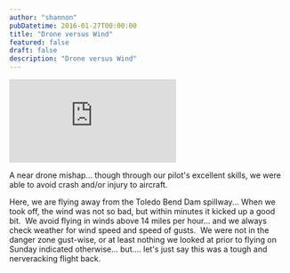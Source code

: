 ```yaml
---
author: "shannon"
pubDatetime: 2016-01-27T00:00:00
title: "Drone versus Wind"
featured: false
draft: false
description: "Drone versus Wind"
---
```


<iframe class="w-full aspect-video" src="https://www.youtube.com/embed/TCa9n8HJ-6Y" title="YouTube video player" frameborder="0" allow="accelerometer; autoplay; clipboard-write; encrypted-media; gyroscope; picture-in-picture; web-share" allowfullscreen></iframe>

A near drone mishap... though through our pilot's excellent skills, we were able to avoid crash and/or injury to aircraft.

Here, we are flying away from the Toledo Bend Dam spillway... When we took off, the wind was not so bad, but within minutes it kicked up a good bit.  We avoid flying in winds above 14 miles per hour... and we always check weather for wind speed and speed of gusts.  We were not in the danger zone gust-wise, or at least nothing we looked at prior to flying on Sunday indicated otherwise... but.... let's just say this was a tough and nerveracking flight back.